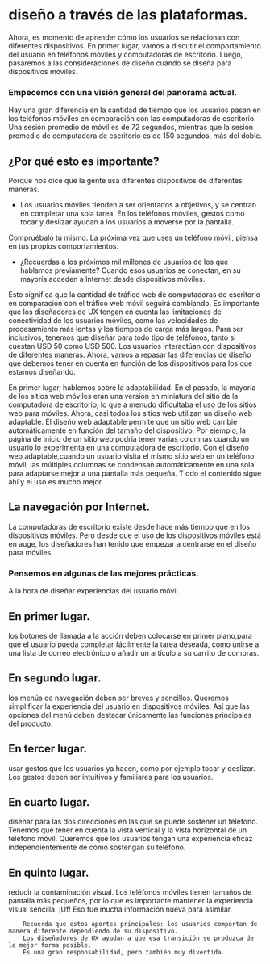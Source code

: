 # diseño a través de las plataformas.

Ahora, es momento de aprender cómo los usuarios se relacionan con diferentes dispositivos.
En primer lugar, vamos a discutir el comportamiento del usuario en teléfonos móviles y computadoras de escritorio.
Luego, pasaremos a las consideraciones de diseño cuando se diseña para dispositivos móviles.
### Empecemos con una visión general del panorama actual.

Hay una gran diferencia en la cantidad de tiempo que los usuarios pasan en los teléfonos móviles en comparación con las computadoras de escritorio.
Una sesión promedio de móvil es de 72 segundos, mientras que la sesión promedio de computadora de escritorio es de 150 segundos,
más del doble.
## ¿Por qué esto es importante?
Porque nos dice que la gente usa diferentes dispositivos de diferentes maneras.
- Los usuarios móviles tienden a ser orientados a objetivos, y se centran en completar una sola tarea.
En los teléfonos móviles, gestos como tocar y deslizar ayudan a los usuarios a moverse por la pantalla.

Compruébalo tú mismo.
La próxima vez que uses un teléfono móvil,
piensa en tus propios comportamientos.

- ¿Recuerdas a los próximos mil millones de usuarios de los que hablamos previamente?
Cuando esos usuarios se conectan, en su mayoría acceden a Internet desde dispositivos móviles.

Esto significa que la cantidad de tráfico web de computadoras de escritorio en comparación con el tráfico web móvil seguirá cambiando.
Es importante que los diseñadores de UX tengan en cuenta
las limitaciones de conectividad de los usuarios móviles,
como las velocidades de procesamiento más lentas y los tiempos de carga más largos.
Para ser inclusivos, tenemos que diseñar para todo tipo de teléfonos, tanto si cuestan USD 50 como USD 500.
Los usuarios interactúan con dispositivos de diferentes maneras.
Ahora, vamos a repasar las diferencias de diseño que debemos tener en cuenta en función de
los dispositivos para los que estamos diseñando.

En primer lugar, hablemos sobre la adaptabilidad.
En el pasado, la mayoría de los sitios web móviles eran una versión en miniatura del sitio de la computadora de escritorio,
lo que a menudo dificultaba el uso de los sitios web para móviles.
Ahora, casi todos los sitios web utilizan un diseño web adaptable.
El diseño web adaptable permite que un sitio web cambie automáticamente en función del tamaño del dispositivo.
Por ejemplo, la página de inicio de un sitio web podría tener varias columnas cuando un usuario
lo experimenta en una computadora de escritorio.
Con el diseño web adaptable,cuando un usuario visita el mismo sitio web en un teléfono móvil,
las múltiples columnas se condensan automáticamente en una sola para adaptarse mejor a una pantalla más pequeña.
T
odo el contenido sigue ahí y el uso es mucho mejor.

## La navegación por Internet.

La computadoras de escritorio existe desde hace más tiempo que en los dispositivos móviles.
Pero desde que el uso de los dispositivos móviles está en auge, los diseñadores han tenido que empezar a
centrarse en el diseño para móviles.

### Pensemos en algunas de las mejores prácticas.

A la hora de diseñar experiencias del usuario móvil.

## En primer lugar.
los botones de llamada a la acción deben
colocarse en primer plano,para que el usuario pueda completar fácilmente la tarea deseada,
como unirse a una lista de correo electrónico o añadir un artículo a su carrito de compras.
## En segundo lugar.
los menús de navegación deben ser breves y sencillos.
Queremos simplificar la experiencia del usuario en dispositivos móviles.
Así que las opciones del menú deben destacar únicamente las funciones principales del producto.
## En tercer lugar.
usar gestos que los usuarios ya hacen, como por ejemplo tocar y deslizar.
Los gestos deben ser intuitivos y familiares para los usuarios.
## En cuarto lugar.
diseñar para las dos direcciones en las que se puede sostener un teléfono.
Tenemos que tener en cuenta la vista vertical y la vista horizontal de un teléfono móvil.
Queremos que los usuarios tengan una experiencia eficaz independientemente de cómo sostengan su teléfono.
## En quinto lugar.
reducir la contaminación visual.
Los teléfonos móviles tienen tamaños de pantalla más pequeños,
por lo que es importante mantener la experiencia visual sencilla.
¡Uf! Eso fue mucha información nueva para asimilar.

        Recuerda que estos aportes principales: los usuarios comportan de manera diferente dependiendo de su dispositivo.
        Los diseñadores de UX ayudan a que esa transición se produzca de la mejor forma posible.
        Es una gran responsabilidad, pero también muy divertida.
